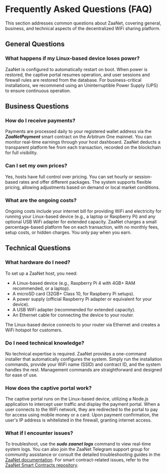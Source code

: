 # Frequently Asked Questions (FAQ)

This section addresses common questions about ZaaNet, covering general, business, and technical aspects of the decentralized WiFi sharing platform.

## General Questions

### What happens if my Linux-based device loses power?
ZaaNet is configured to automatically restart on boot. When power is restored, the captive portal resumes operation, and user sessions and firewall rules are restored from the database. For business-critical installations, we recommend using an Uninterruptible Power Supply (UPS) to ensure continuous operation.

## Business Questions

### How do I receive payments?
Payments are processed daily to your registered wallet address via the _**ZaaNetPayment**_ smart contract on the Arbitrum One mainnet. You can monitor real-time earnings through your host dashboard. ZaaNet deducts a transparent platform fee from each transaction, recorded on the blockchain for full visibility.

### Can I set my own prices?
Yes, hosts have full control over pricing. You can set hourly or session-based rates and offer different packages. The system supports flexible pricing, allowing adjustments based on demand or local market conditions.

### What are the ongoing costs?
Ongoing costs include your internet bill for providing WiFi and electricity for running your Linux-based device (e.g., a laptop or Raspberry Pi) and any optional USB WiFi adapter for extended capacity. ZaaNet charges a small percentage-based platform fee on each transaction, with no monthly fees, setup costs, or hidden charges. You only pay when you earn.

## Technical Questions

### What hardware do I need?
To set up a ZaaNet host, you need:
- A Linux-based device (e.g., Raspberry Pi 4 with 4GB+ RAM recommended, or a laptop).
- A microSD card (32GB+ Class 10, for Raspberry Pi setups).
- A power supply (official Raspberry Pi adapter or equivalent for your device).
- A USB WiFi adapter (recommended for extended capacity).
- An Ethernet cable for connecting the device to your router.

The Linux-based device connects to your router via Ethernet and creates a WiFi hotspot for customers.

### Do I need technical knowledge?
No technical expertise is required. ZaaNet provides a one-command installer that automatically configures the system. Simply run the installation commands, provide your WiFi name (SSID) and contract ID, and the system handles the rest. Management commands are straightforward and designed for ease of use.

### How does the captive portal work?
The captive portal runs on the Linux-based device, utilizing a Node.js application to intercept user traffic and display the payment portal. When a user connects to the WiFi network, they are redirected to the portal to pay for access using mobile money or a card. Upon payment confirmation, the user's IP address is whitelisted in the firewall, granting internet access.

### What if I encounter issues?
To troubleshoot, use the _**sudo zaanet logs**_ command to view real-time system logs. You can also join the ZaaNet Telegram support group for community assistance or consult the detailed troubleshooting guides in the [ZaaNet documentation](https://github.com/ZaaNet). For smart contract-related issues, refer to the [ZaaNet Smart Contracts repository](https://github.com/ZaaNet/zaanet-smart-contracts.git).